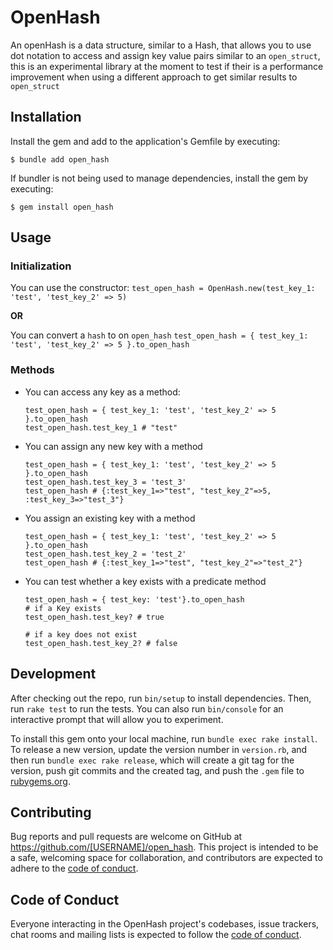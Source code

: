 # OpenHash
An openHash is a data structure, similar to a Hash, that allows you to use dot notation to access and assign key value pairs similar to an `open_struct`, this is an experimental library at the moment to test if their is a performance improvement when using a different approach to get similar results to `open_struct`

## Installation

Install the gem and add to the application's Gemfile by executing:

    $ bundle add open_hash

If bundler is not being used to manage dependencies, install the gem by executing:

    $ gem install open_hash

## Usage

  ### Initialization

  You can use the constructor:
    `test_open_hash = OpenHash.new(test_key_1: 'test', 'test_key_2' => 5)`

  **OR**

  You can convert a `hash` to on `open_hash`
  `test_open_hash = { test_key_1: 'test', 'test_key_2' => 5 }.to_open_hash`

  ### Methods

  - You can access any key as a method:
    ```
    test_open_hash = { test_key_1: 'test', 'test_key_2' => 5 }.to_open_hash
    test_open_hash.test_key_1 # "test"
    ```
  - You can assign any new key with a method
    ```
    test_open_hash = { test_key_1: 'test', 'test_key_2' => 5 }.to_open_hash
    test_open_hash.test_key_3 = 'test_3'
    test_open_hash # {:test_key_1=>"test", "test_key_2"=>5, :test_key_3=>"test_3"}
    ```
  - You assign an existing key with a method
    ```
    test_open_hash = { test_key_1: 'test', 'test_key_2' => 5 }.to_open_hash
    test_open_hash.test_key_2 = 'test_2'
    test_open_hash # {:test_key_1=>"test", "test_key_2"=>"test_2"}
    ```
  - You can test whether a key exists with a predicate method
    ```
    test_open_hash = { test_key: 'test'}.to_open_hash
    # if a Key exists
    test_open_hash.test_key? # true

    # if a key does not exist
    test_open_hash.test_key_2? # false
    ```




## Development

After checking out the repo, run `bin/setup` to install dependencies. Then, run `rake test` to run the tests. You can also run `bin/console` for an interactive prompt that will allow you to experiment.

To install this gem onto your local machine, run `bundle exec rake install`. To release a new version, update the version number in `version.rb`, and then run `bundle exec rake release`, which will create a git tag for the version, push git commits and the created tag, and push the `.gem` file to [rubygems.org](https://rubygems.org).

## Contributing

Bug reports and pull requests are welcome on GitHub at https://github.com/[USERNAME]/open_hash. This project is intended to be a safe, welcoming space for collaboration, and contributors are expected to adhere to the [code of conduct](https://github.com/[USERNAME]/open_hash/blob/master/CODE_OF_CONDUCT.md).

## Code of Conduct

Everyone interacting in the OpenHash project's codebases, issue trackers, chat rooms and mailing lists is expected to follow the [code of conduct](https://github.com/[USERNAME]/open_hash/blob/master/CODE_OF_CONDUCT.md).
